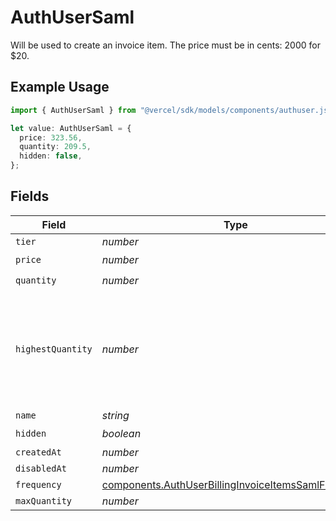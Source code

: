 # AuthUserSaml

Will be used to create an invoice item. The price must be in cents: 2000 for $20.

## Example Usage

```typescript
import { AuthUserSaml } from "@vercel/sdk/models/components/authuser.js";

let value: AuthUserSaml = {
  price: 323.56,
  quantity: 209.5,
  hidden: false,
};
```

## Fields

| Field                                                                                                                      | Type                                                                                                                       | Required                                                                                                                   | Description                                                                                                                |
| -------------------------------------------------------------------------------------------------------------------------- | -------------------------------------------------------------------------------------------------------------------------- | -------------------------------------------------------------------------------------------------------------------------- | -------------------------------------------------------------------------------------------------------------------------- |
| `tier`                                                                                                                     | *number*                                                                                                                   | :heavy_minus_sign:                                                                                                         | N/A                                                                                                                        |
| `price`                                                                                                                    | *number*                                                                                                                   | :heavy_check_mark:                                                                                                         | N/A                                                                                                                        |
| `quantity`                                                                                                                 | *number*                                                                                                                   | :heavy_check_mark:                                                                                                         | N/A                                                                                                                        |
| `highestQuantity`                                                                                                          | *number*                                                                                                                   | :heavy_minus_sign:                                                                                                         | The highest quantity in the current period. Used to render the correct enable/disable UI for add-ons.                      |
| `name`                                                                                                                     | *string*                                                                                                                   | :heavy_minus_sign:                                                                                                         | N/A                                                                                                                        |
| `hidden`                                                                                                                   | *boolean*                                                                                                                  | :heavy_check_mark:                                                                                                         | N/A                                                                                                                        |
| `createdAt`                                                                                                                | *number*                                                                                                                   | :heavy_minus_sign:                                                                                                         | N/A                                                                                                                        |
| `disabledAt`                                                                                                               | *number*                                                                                                                   | :heavy_minus_sign:                                                                                                         | N/A                                                                                                                        |
| `frequency`                                                                                                                | [components.AuthUserBillingInvoiceItemsSamlFrequency](../../models/components/authuserbillinginvoiceitemssamlfrequency.md) | :heavy_minus_sign:                                                                                                         | N/A                                                                                                                        |
| `maxQuantity`                                                                                                              | *number*                                                                                                                   | :heavy_minus_sign:                                                                                                         | N/A                                                                                                                        |